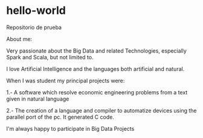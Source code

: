 # hello-world
Repositorio de prueba

About me:

Very passionate about the Big Data and related Technologies, especially Spark and Scala, but not limited to.

I love Artificial Intelligence and the languages both artificial and natural.

When I was student my principal projects were: 

1.- A software which resolve economic engineering problems from a text given in natural language

2.- The creation of a language and compiler to automatize devices using the parallel port of the pc. It generated C code.

I'm always happy to participate in Big Data Projects

